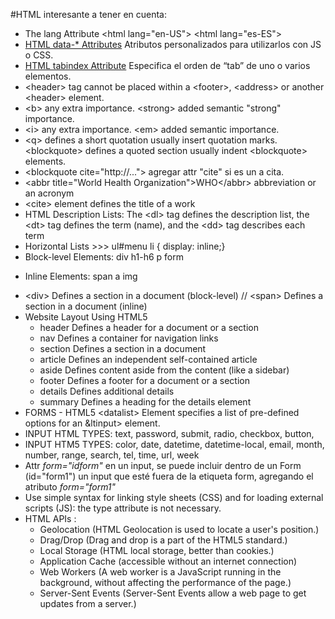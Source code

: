 #HTML interesante a tener en cuenta:

* The lang Attribute &lt;html lang="en-US"> &lt;html lang="es-ES">
* [HTML data-* Attributes](http://www.w3schools.com/tags/att_global_data.asp) Atributos personalizados para utilizarlos con JS o CSS.
* [HTML tabindex Attribute](http://www.w3schools.com/tags/att_global_tabindex.asp) Especifica el orden de “tab” de uno o varios elementos.
* &lt;header> tag cannot be placed within a &lt;footer>, &lt;address> or another &lt;header> element.
* &lt;b> any extra importance. &lt;strong> added semantic "strong" importance.
* &lt;i> any extra importance. &lt;em> added semantic importance.
* &lt;q> defines a short quotation usually insert quotation marks. &lt;blockquote> defines a quoted section usually indent &lt;blockquote> elements.
* &lt;blockquote cite="http://..."> agregar attr "cite" si es un a cita.
* &lt;abbr title="World Health Organization">WHO&lt;/abbr> abbreviation or an acronym
* &lt;cite> element defines the title of a work
* HTML Description Lists:  The &lt;dl> tag defines the description list, the &lt;dt> tag defines the term (name), and the &lt;dd> tag describes each term
* Horizontal Lists >>> ul#menu li { display: inline;}
* Block-level Elements: div h1-h6 p form
+ Inline Elements: span a img
* &lt;div>	Defines a section in a document (block-level) // &lt;span>	Defines a section in a document (inline)
* Website Layout Using HTML5
  - header	Defines a header for a document or a section
  - nav	Defines a container for navigation links
  - section	Defines a section in a document
  - article	Defines an independent self-contained article
  - aside	Defines content aside from the content (like a sidebar)
  - footer	Defines a footer for a document or a section
  - details	Defines additional details
  - summary	Defines a heading for the details element
* FORMS - HTML5 &lt;datalist> Element specifies a list of pre-defined options for an &ltinput> element.
* INPUT HTML TYPES: text, password, submit, radio, checkbox, button, 
* INPUT HTM5 TYPES: color, date, datetime, datetime-local, email, month, number, range, search, tel, time, url, week
* Attr *form="idform"* en un input, se puede incluir dentro de un Form (id="form1") un input que esté fuera de la etiqueta form, agregando el atributo *form="form1"*
* Use simple syntax for linking style sheets (CSS) and for loading external scripts (JS): the type attribute is not necessary.
* HTML APIs : 
  - Geolocation (HTML Geolocation is used to locate a user's position.)
  - Drag/Drop (Drag and drop is a part of the HTML5 standard.)
  - Local Storage (HTML local storage, better than cookies.)
  - Application Cache (accessible without an internet connection)
  - Web Workers (A web worker is a JavaScript running in the background, without affecting the performance of the page.)
  - Server-Sent Events (Server-Sent Events allow a web page to get updates from a server.)
  